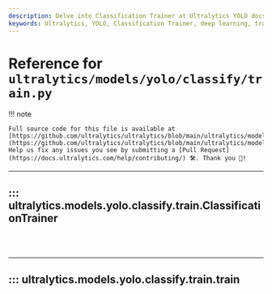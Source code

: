 ```yaml
---
description: Delve into Classification Trainer at Ultralytics YOLO docs and optimize your model's training process with insights from the masters!.
keywords: Ultralytics, YOLO, Classification Trainer, deep learning, training process, AI models, documentation
---
```


# Reference for `ultralytics/models/yolo/classify/train.py`

!!! note

    Full source code for this file is available at [https://github.com/ultralytics/ultralytics/blob/main/ultralytics/models/yolo/classify/train.py](https://github.com/ultralytics/ultralytics/blob/main/ultralytics/models/yolo/classify/train.py). Help us fix any issues you see by submitting a [Pull Request](https://docs.ultralytics.com/help/contributing/) 🛠️. Thank you 🙏!

---
## ::: ultralytics.models.yolo.classify.train.ClassificationTrainer
<br><br>

---
## ::: ultralytics.models.yolo.classify.train.train
<br><br>
